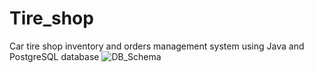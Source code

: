 # Tire_shop
Car tire shop inventory and orders management system using Java and PostgreSQL database
![DB_Schema](https://user-images.githubusercontent.com/78321529/224790012-9bcce734-1d78-4687-a712-334371957269.jpg)
